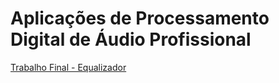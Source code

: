 # Aplicações de Processamento Digital de Áudio Profissional      
[Trabalho Final - Equalizador](https://github.com/OsvaldoUfla/equalizador.git)
